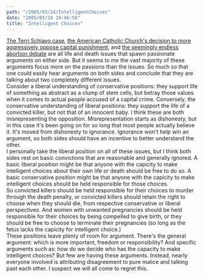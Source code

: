 ```yaml
---
path: "/2005/03/24/IntelligentChoices" 
date: "2005/03/24 19:46:58" 
title: "Intelligent Choices" 
---
```

<a href="http://www.csmonitor.com/2005/0325/p01s04-wogi.html">The Terri Schiavo case</a>, <a href="http://www.wisinfo.com/postcrescent/news/archive/local_20331664.shtml">the American Catholic Church's decision to more aggressively oppose capital punishment</a>, and <a href="http://www.religioustolerance.org/abortion.htm">the seemingly endless abortion debate</a> are all life and death issues that spawn passionate arguments on either side. But it seems to me the vast majority of these arguments focus more on the passions than the issues. So much so that one could easily hear arguments on both sides and conclude that they are talking about two completely different issues.<br>Consider a liberal understanding of conservative positions: they support life of something as abstract as a clump of stem cells, but betray those values when it comes to actual people accused of a capital crime. Conversely, the conservative understanding of liberal positions: they support the life of a convicted killer, but not that of an innocent baby. I think these are both misrepresenting the opposition. Misrepresentation starts as dishonesty, but in this case it's been going on for so long that most people actually believe it. It's moved from dishonesty to ignorance. Ignorance won't help win an argument, so both sides should have an incentive to better understand the other.<br>I personally take the liberal position on all of these issues, but I think both sides rest on basic convictions that are reasonable and generally ignored. A basic liberal position might be that anyone with the capicity to make intelligent choices about their own life or death should be free to do so. A basic conservative position might be that anyone with the capicity to make intelligent choices should be held responsible for those choices.<br>So convicted killers should be held responsible for their choices to murder through the death penalty, or convicted killers should retain the right to choose when they should die, from respective conservative or liberal perspectives. And women with unwanted pregnancies should be held responsible for their choices by being compelled to give birth, or they should be free to choose to terminate their pregnancies (so long as the fetus lacks the capicity for intelligent choice.)<br>These positions leave plenty of room for argument. There's the general argument: which is more important, freedom or responsibility? And specific arguments such as: how do we decide who has the capacity to make intelligent choices? But few are having these arguments. Instead, nearly everyone involved is attributing disagreement to pure malice and talking past each other. I suspect we will all come to regret this.